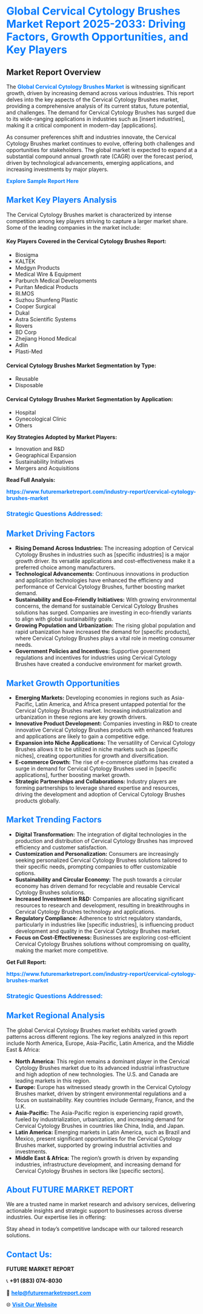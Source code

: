 <h1 style="color: #007BFF;">Global Cervical Cytology Brushes Market Report 2025-2033: Driving Factors, Growth Opportunities, and Key Players</h1>

<section id="overview">
<h2>Market Report Overview</h2>
<p>The <a href="https://www.futuremarketreport.com/industry-report/cervical-cytology-brushes-market" style="color: #007BFF; text-decoration: none;"><strong>Global Cervical Cytology Brushes Market</strong></a> is witnessing significant growth, driven by increasing demand across various industries. This report delves into the key aspects of the Cervical Cytology Brushes market, providing a comprehensive analysis of its current status, future potential, and challenges. The demand for Cervical Cytology Brushes has surged due to its wide-ranging applications in industries such as [insert industries], making it a critical component in modern-day [applications].</p>
<p>As consumer preferences shift and industries innovate, the Cervical Cytology Brushes market continues to evolve, offering both challenges and opportunities for stakeholders. The global market is expected to expand at a substantial compound annual growth rate (CAGR) over the forecast period, driven by technological advancements, emerging applications, and increasing investments by major players.</p>
</section>

<section id="overview">
<p><a href="https://www.futuremarketreport.com/request-sample/reportId=29027" style="color: #007BFF; text-decoration: none;"><strong>Explore Sample Report Here</strong></a></p>
</section>

<section id="key-players">
<h2 style="color: #007BFF;">Market Key Players Analysis</h2>
<p>The Cervical Cytology Brushes market is characterized by intense competition among key players striving to capture a larger market share. Some of the leading companies in the market include:</p>
<h4>Key Players Covered in the Cervical Cytology Brushes Report:</h4>
<ul><li>Biosigma</li><li>KALTEK</li><li>Medgyn Products</li><li>Medical Wire &amp; Equipment</li><li>Parburch Medical Developments</li><li>Puritan Medical Products</li><li>RI.MOS</li><li>Suzhou Shunfeng Plastic</li><li>Cooper Surgical</li><li>Dukal</li><li>Astra Scientific Systems</li><li>Rovers</li><li>BD Corp</li><li>Zhejiang Honod Medical</li><li>Adlin</li><li>Plasti-Med</li></ul>
<h4>Cervical Cytology Brushes Market Segmentation by Type:</h4>
<ul><li>Reusable</li><li>Disposable</li></ul>

<h4>Cervical Cytology Brushes Market Segmentation by Application:</h4>
<ul><li>Hospital</li><li>Gynecological Clinic</li><li>Others</li></ul>
<p><strong>Key Strategies Adopted by Market Players:</strong></p>
<ul>
<li>Innovation and R&D</li>
<li>Geographical Expansion</li>
<li>Sustainability Initiatives</li>
<li>Mergers and Acquisitions</li>
</ul>
</section>

<section>
<p><strong>Read Full Analysis: </strong></p><a href="https://www.futuremarketreport.com/industry-report/cervical-cytology-brushes-market" style="color: #007BFF; text-decoration: none;"><strong>https://www.futuremarketreport.com/industry-report/cervical-cytology-brushes-market</strong></a>
<h3 style="color: #007BFF;">Strategic Questions Addressed:</h3>
</section>

<section id="driving-factors">
<h2 style="color: #007BFF;">Market Driving Factors</h2>
<ul>
<li><strong>Rising Demand Across Industries:</strong> The increasing adoption of Cervical Cytology Brushes in industries such as [specific industries] is a major growth driver. Its versatile applications and cost-effectiveness make it a preferred choice among manufacturers.</li>
<li><strong>Technological Advancements:</strong> Continuous innovations in production and application technologies have enhanced the efficiency and performance of Cervical Cytology Brushes, further boosting market demand.</li>
<li><strong>Sustainability and Eco-Friendly Initiatives:</strong> With growing environmental concerns, the demand for sustainable Cervical Cytology Brushes solutions has surged. Companies are investing in eco-friendly variants to align with global sustainability goals.</li>
<li><strong>Growing Population and Urbanization:</strong> The rising global population and rapid urbanization have increased the demand for [specific products], where Cervical Cytology Brushes plays a vital role in meeting consumer needs.</li>
<li><strong>Government Policies and Incentives:</strong> Supportive government regulations and incentives for industries using Cervical Cytology Brushes have created a conducive environment for market growth.</li>
</ul>
</section>

<section id="growth-opportunities">
<h2 style="color: #007BFF;">Market Growth Opportunities</h2>
<ul>
<li><strong>Emerging Markets:</strong> Developing economies in regions such as Asia-Pacific, Latin America, and Africa present untapped potential for the Cervical Cytology Brushes market. Increasing industrialization and urbanization in these regions are key growth drivers.</li>
<li><strong>Innovative Product Development:</strong> Companies investing in R&D to create innovative Cervical Cytology Brushes products with enhanced features and applications are likely to gain a competitive edge.</li>
<li><strong>Expansion into Niche Applications:</strong> The versatility of Cervical Cytology Brushes allows it to be utilized in niche markets such as [specific niches], creating opportunities for growth and diversification.</li>
<li><strong>E-commerce Growth:</strong> The rise of e-commerce platforms has created a surge in demand for Cervical Cytology Brushes used in [specific applications], further boosting market growth.</li>
<li><strong>Strategic Partnerships and Collaborations:</strong> Industry players are forming partnerships to leverage shared expertise and resources, driving the development and adoption of Cervical Cytology Brushes products globally.</li>
</ul>
</section>

<section id="trending-factors">
<h2 style="color: #007BFF;">Market Trending Factors</h2>
<ul>
<li><strong>Digital Transformation:</strong> The integration of digital technologies in the production and distribution of Cervical Cytology Brushes has improved efficiency and customer satisfaction.</li>
<li><strong>Customization and Personalization:</strong> Consumers are increasingly seeking personalized Cervical Cytology Brushes solutions tailored to their specific needs, prompting companies to offer customizable options.</li>
<li><strong>Sustainability and Circular Economy:</strong> The push towards a circular economy has driven demand for recyclable and reusable Cervical Cytology Brushes solutions.</li>
<li><strong>Increased Investment in R&D:</strong> Companies are allocating significant resources to research and development, resulting in breakthroughs in Cervical Cytology Brushes technology and applications.</li>
<li><strong>Regulatory Compliance:</strong> Adherence to strict regulatory standards, particularly in industries like [specific industries], is influencing product development and quality in the Cervical Cytology Brushes market.</li>
<li><strong>Focus on Cost-Effectiveness:</strong> Businesses are exploring cost-efficient Cervical Cytology Brushes solutions without compromising on quality, making the market more competitive.</li>
</ul>
</section>

<section>
<p><strong>Get Full Report: </strong></p><a href="https://www.futuremarketreport.com/industry-report/cervical-cytology-brushes-market" style="color: #007BFF; text-decoration: none;"><strong>https://www.futuremarketreport.com/industry-report/cervical-cytology-brushes-market</strong></a>
<h3 style="color: #007BFF;">Strategic Questions Addressed:</h3>
</section>


<section id="regional-analysis">
<h2 style="color: #007BFF;">Market Regional Analysis</h2>
<p>The global Cervical Cytology Brushes market exhibits varied growth patterns across different regions. The key regions analyzed in this report include North America, Europe, Asia-Pacific, Latin America, and the Middle East & Africa:</p>
<ul>
<li><strong>North America:</strong> This region remains a dominant player in the Cervical Cytology Brushes market due to its advanced industrial infrastructure and high adoption of new technologies. The U.S. and Canada are leading markets in this region.</li>
<li><strong>Europe:</strong> Europe has witnessed steady growth in the Cervical Cytology Brushes market, driven by stringent environmental regulations and a focus on sustainability. Key countries include Germany, France, and the U.K.</li>
<li><strong>Asia-Pacific:</strong> The Asia-Pacific region is experiencing rapid growth, fueled by industrialization, urbanization, and increasing demand for Cervical Cytology Brushes in countries like China, India, and Japan.</li>
<li><strong>Latin America:</strong> Emerging markets in Latin America, such as Brazil and Mexico, present significant opportunities for the Cervical Cytology Brushes market, supported by growing industrial activities and investments.</li>
<li><strong>Middle East & Africa:</strong> The region’s growth is driven by expanding industries, infrastructure development, and increasing demand for Cervical Cytology Brushes in sectors like [specific sectors].</li>
</ul>
</section>

<footer>
<h2 style="color: #007BFF;">About FUTURE MARKET REPORT</h2>
<p>We are a trusted name in market research and advisory services, delivering actionable insights and strategic support to businesses across diverse industries. Our expertise lies in offering:</p>

<p>Stay ahead in today’s competitive landscape with our tailored research solutions.</p>

<h2 style="color: #007BFF;">Contact Us:</h2>
<p><strong>FUTURE MARKET REPORT</strong></p>
<p>📞 <strong>+91 (883) 074-8030</strong></p>
<p>📧 <strong><a href="mailto:help@futuremarketreport.com" style="color: #007BFF;">help@futuremarketreport.com</a></strong></p>
<p>🌐 <strong><a href="https://www.futuremarketreport.com/" style="color: #007BFF;">Visit Our Website</a></strong></p>
</footer>